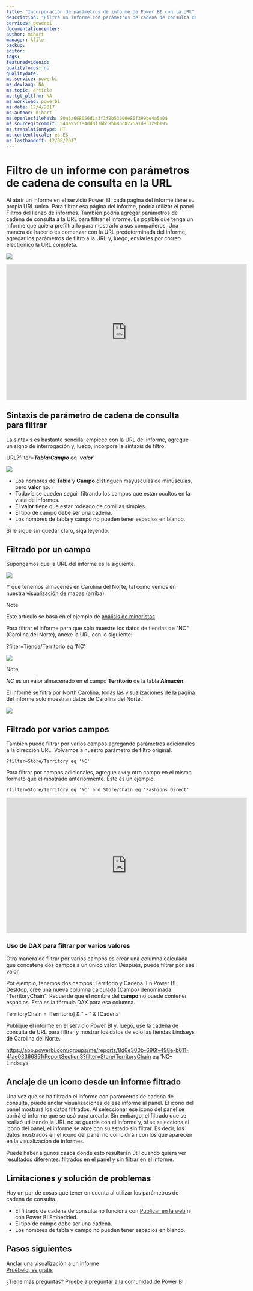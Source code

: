```yaml
---
title: "Incorporación de parámetros de informe de Power BI con la URL"
description: "Filtre un informe con parámetros de cadena de consulta de URL, con la posibilidad incluso de filtrar más de un campo."
services: powerbi
documentationcenter: 
author: mihart
manager: kfile
backup: 
editor: 
tags: 
featuredvideoid: 
qualityfocus: no
qualitydate: 
ms.service: powerbi
ms.devlang: NA
ms.topic: article
ms.tgt_pltfrm: NA
ms.workload: powerbi
ms.date: 12/4/2017
ms.author: mihart
ms.openlocfilehash: 80a5a668056d1a3f3f2b53600e80f399be4a5e08
ms.sourcegitcommit: 54da95f184dd0f7bb59bb0bc8775a1d93129b195
ms.translationtype: HT
ms.contentlocale: es-ES
ms.lasthandoff: 12/08/2017
---
```

# <a name="filter-a-report-using-query-string-parameters-in-the-url"></a>Filtro de un informe con parámetros de cadena de consulta en la URL
Al abrir un informe en el servicio Power BI, cada página del informe tiene su propia URL única. Para filtrar esa página del informe, podría utilizar el panel Filtros del lienzo de informes.  También podría agregar parámetros de cadena de consulta a la URL para filtrar el informe. Es posible que tenga un informe que quiera prefiltrarlo para mostrarlo a sus compañeros. Una manera de hacerlo es comenzar con la URL predeterminada del informe, agregar los parámetros de filtro a la URL y, luego, enviarles por correo electrónico la URL completa.

![](media/service-url-filters/power-bi-report2.png)

<iframe width="640" height="360" src="https://www.youtube.com/embed/WQFtN8nvM4A?list=PLv2BtOtLblH3YE_Ycas5B1GtcoFfJXavO&amp;showinfo=0" frameborder="0" allowfullscreen></iframe>

## <a name="query-string-parameter-syntax-for-filtering"></a>Sintaxis de parámetro de cadena de consulta para filtrar
La sintaxis es bastante sencilla: empiece con la URL del informe, agregue un signo de interrogación y, luego, incorpore la sintaxis de filtro.

URL?filter=***Tabla***/***Campo*** eq '***valor***'

![](media/service-url-filters/power-bi-filter-urls7b.png)

* Los nombres de **Tabla** y **Campo** distinguen mayúsculas de minúsculas, pero **valor** no.
* Todavía se pueden seguir filtrando los campos que están ocultos en la vista de informes.
* El **valor** tiene que estar rodeado de comillas simples.
* El tipo de campo debe ser una cadena.
* Los nombres de tabla y campo no pueden tener espacios en blanco.

Si le sigue sin quedar claro, siga leyendo.  

## <a name="filter-on-a-field"></a>Filtrado por un campo
Supongamos que la URL del informe es la siguiente.

![](media/service-url-filters/power-bi-filter-urls6.png)

Y que tenemos almacenes en Carolina del Norte, tal como vemos en nuestra visualización de mapas (arriba).

>[!NOTE]
>Este artículo se basa en el ejemplo de [análisis de minoristas](sample-datasets.md).
> 

Para filtrar el informe para que solo muestre los datos de tiendas de "NC" (Carolina del Norte), anexe la URL con lo siguiente:

?filter=Tienda/Territorio eq 'NC'

![](media/service-url-filters/power-bi-filter-urls7.png)

>[!NOTE]
>*NC* es un valor almacenado en el campo **Territorio** de la tabla **Almacén**.
> 
> 

El informe se filtra por North Carolina; todas las visualizaciones de la página del informe solo muestran datos de Carolina del Norte.

![](media/service-url-filters/power-bi-report4.png)

## <a name="filter-on-multiple-fields"></a>Filtrado por varios campos
También puede filtrar por varios campos agregando parámetros adicionales a la dirección URL. Volvamos a nuestro parámetro de filtro original.

```
?filter=Store/Territory eq 'NC'
```

Para filtrar por campos adicionales, agregue `and` y otro campo en el mismo formato que el mostrado anteriormente. Este es un ejemplo.

```
?filter=Store/Territory eq 'NC' and Store/Chain eq 'Fashions Direct'
```

<iframe width="640" height="360" src="https://www.youtube.com/embed/0sDGKxOaC8w?showinfo=0" frameborder="0" allowfullscreen></iframe>


### <a name="using-dax-to-filter-on-multiple-values"></a>Uso de DAX para filtrar por varios valores
Otra manera de filtrar por varios campos es crear una columna calculada que concatene dos campos a un único valor. Después, puede filtrar por ese valor.

Por ejemplo, tenemos dos campos: Territorio y Cadena. En Power BI Desktop, [cree una nueva columna calculada](desktop-tutorial-create-calculated-columns.md) (Campo) denominada "TerritoryChain". Recuerde que el nombre del **campo** no puede contener espacios. Esta es la fórmula DAX para esa columna.

TerritoryChain = [Territorio] & " - " & [Cadena]

Publique el informe en el servicio Power BI y, luego, use la cadena de consulta de URL para filtrar y mostrar los datos de solo las tiendas Lindseys de Carolina del Norte.

https://app.powerbi.com/groups/me/reports/8d6e300b-696f-498e-b611-41ae03366851/ReportSection3?filter=Store/TerritoryChain eq 'NC–Lindseys'

## <a name="pin-a-tile-from-a-filtered-report"></a>Anclaje de un icono desde un informe filtrado
Una vez que se ha filtrado el informe con parámetros de cadena de consulta, puede anclar visualizaciones de ese informe al panel. El icono del panel mostrará los datos filtrados. Al seleccionar ese icono del panel se abrirá el informe que se usó para crearlo.  Sin embargo, el filtrado que se realizó utilizando la URL no se guarda con el informe y, si se selecciona el icono del panel, el informe se abre con su estado sin filtrar.  Es decir, los datos mostrados en el icono del panel no coincidirán con los que aparecen en la visualización de informes.

Puede haber algunos casos donde esto resultarán útil cuando quiera ver resultados diferentes: filtrados en el panel y sin filtrar en el informe.

## <a name="limitations-and-troubleshooting"></a>Limitaciones y solución de problemas
Hay un par de cosas que tener en cuenta al utilizar los parámetros de cadena de consulta.

* El filtrado de cadena de consulta no funciona con [Publicar en la web](service-publish-to-web.md) ni con Power BI Embedded.   
* El tipo de campo debe ser una cadena.
* Los nombres de tabla y campo no pueden tener espacios en blanco.

## <a name="next-steps"></a>Pasos siguientes
[Anclar una visualización a un informe](service-dashboard-pin-tile-from-report.md)  
[Pruébelo, es gratis](https://powerbi.com/)

¿Tiene más preguntas? [Pruebe a preguntar a la comunidad de Power BI](http://community.powerbi.com/)

